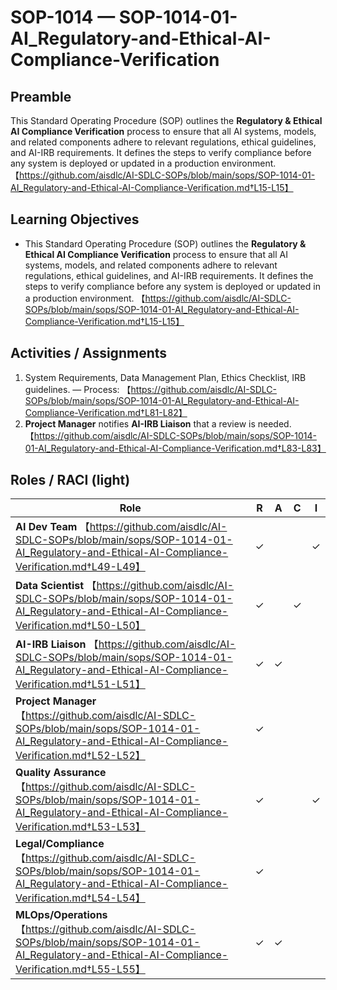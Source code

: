 # SOP-1014 — SOP-1014-01-AI\_Regulatory-and-Ethical-AI-Compliance-Verification

## Preamble
This Standard Operating Procedure (SOP) outlines the **Regulatory & Ethical AI Compliance Verification** process to ensure that all AI systems, models, and related components adhere to relevant regulations, ethical guidelines, and AI-IRB requirements. It defines the steps to verify compliance before any system is deployed or updated in a production environment. 【https://github.com/aisdlc/AI-SDLC-SOPs/blob/main/sops/SOP-1014-01-AI_Regulatory-and-Ethical-AI-Compliance-Verification.md†L15-L15】

## Learning Objectives
- This Standard Operating Procedure (SOP) outlines the **Regulatory & Ethical AI Compliance Verification** process to ensure that all AI systems, models, and related components adhere to relevant regulations, ethical guidelines, and AI-IRB requirements. It defines the steps to verify compliance before any system is deployed or updated in a production environment. 【https://github.com/aisdlc/AI-SDLC-SOPs/blob/main/sops/SOP-1014-01-AI_Regulatory-and-Ethical-AI-Compliance-Verification.md†L15-L15】

## Activities / Assignments
1) System Requirements, Data Management Plan, Ethics Checklist, IRB guidelines. — Process: 【https://github.com/aisdlc/AI-SDLC-SOPs/blob/main/sops/SOP-1014-01-AI_Regulatory-and-Ethical-AI-Compliance-Verification.md†L81-L82】
2) **Project Manager** notifies **AI-IRB Liaison** that a review is needed. 【https://github.com/aisdlc/AI-SDLC-SOPs/blob/main/sops/SOP-1014-01-AI_Regulatory-and-Ethical-AI-Compliance-Verification.md†L83-L83】

## Roles / RACI (light)
| Role | R | A | C | I |
|---|---|---|---|---|
| **AI Dev Team** 【https://github.com/aisdlc/AI-SDLC-SOPs/blob/main/sops/SOP-1014-01-AI_Regulatory-and-Ethical-AI-Compliance-Verification.md†L49-L49】 | ✓ |  |  | ✓ |
| **Data Scientist** 【https://github.com/aisdlc/AI-SDLC-SOPs/blob/main/sops/SOP-1014-01-AI_Regulatory-and-Ethical-AI-Compliance-Verification.md†L50-L50】 | ✓ |  | ✓ |  |
| **AI-IRB Liaison** 【https://github.com/aisdlc/AI-SDLC-SOPs/blob/main/sops/SOP-1014-01-AI_Regulatory-and-Ethical-AI-Compliance-Verification.md†L51-L51】 | ✓ | ✓ |  |  |
| **Project Manager** 【https://github.com/aisdlc/AI-SDLC-SOPs/blob/main/sops/SOP-1014-01-AI_Regulatory-and-Ethical-AI-Compliance-Verification.md†L52-L52】 | ✓ |  |  |  |
| **Quality Assurance** 【https://github.com/aisdlc/AI-SDLC-SOPs/blob/main/sops/SOP-1014-01-AI_Regulatory-and-Ethical-AI-Compliance-Verification.md†L53-L53】 | ✓ |  |  | ✓ |
| **Legal/Compliance** 【https://github.com/aisdlc/AI-SDLC-SOPs/blob/main/sops/SOP-1014-01-AI_Regulatory-and-Ethical-AI-Compliance-Verification.md†L54-L54】 | ✓ |  |  |  |
| **MLOps/Operations** 【https://github.com/aisdlc/AI-SDLC-SOPs/blob/main/sops/SOP-1014-01-AI_Regulatory-and-Ethical-AI-Compliance-Verification.md†L55-L55】 | ✓ | ✓ |  |  |
